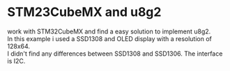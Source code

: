 # STM23CubeMX and u8g2
work with STM32CubeMX and find a easy solution to implement u8g2.  
In this example i used a SSD1308 and OLED display with a resolution of 128x64.  
I didn't find any differences between SSD1308 and SSD1306. The interface is I2C.
